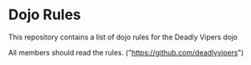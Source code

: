Dojo Rules
==========

This repository contains a list of dojo rules for the Deadly Vipers dojo

All members should read the rules. ("https://github.com/deadlyvipers")

